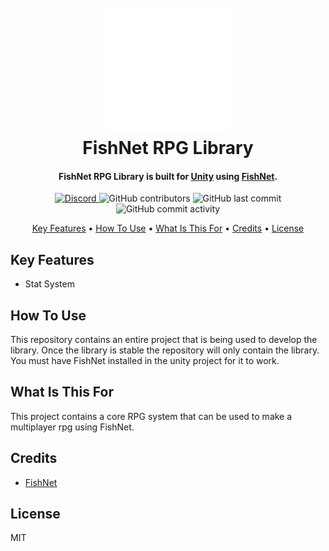 
<h1 align="center" style="text-align: center">
  <br>
  <a href="https://www.amilious.com"><img src="https://github.com/amilious-ba/AmiliousProceduralTerrain/blob/master/Assets/Amilious/Core/Assets/Icons/logo.png" alt="Amilious" width="200"></a>
  <br>
  FishNet RPG Library
  <br>
</h1>

<h4 align="center">FishNet RPG Library is built for <a href="http://unity.com" target="_blank">Unity</a> using <a href="https://github.com/FirstGearGames/FishNet" target="_blank">FishNet</a>.</h4>

<p align="center" style="text-align: center">  
  <a href="https://discord.gg/m3BhGJ6BAf">
    <img alt="Discord" src="https://img.shields.io/discord/907228288735408158?label=amilious&logo=discord">
  </a> 
  <img alt="GitHub contributors" src="https://img.shields.io/github/contributors/amilious/FishNetRpgLibrary">
  <img alt="GitHub last commit" src="https://img.shields.io/github/last-commit/amilious/FishNetRpgLibrary">
  <img alt="GitHub commit activity" src="https://img.shields.io/github/commit-activity/m/amilious/FishNetRpgLibrary">
</p>

<p align="center" style="text-align: center">
  <a href="#key-features">Key Features</a> •
  <a href="#how-to-use">How To Use</a> •
  <a href="#what-is-this-for">What Is This For</a> •
  <a href="#credits">Credits</a> •
  <a href="#license">License</a>
</p>

## Key Features

* Stat System

## How To Use

This repository contains an entire project that is being used to develop the library.  Once the library is stable the repository will only contain the library.  You must have FishNet installed in the unity project for it to work.

## What Is This For

This project contains a core RPG system that can be used to make a multiplayer rpg using FishNet.

## Credits

- [FishNet](https://github.com/FirstGearGames/FishNet)

## License

MIT
